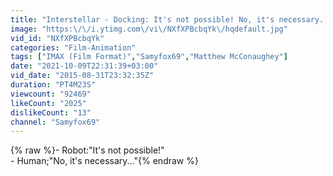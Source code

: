 ```yaml
---
title: "Interstellar - Docking: It's not possible! No, it's necessary..."
image: "https:\/\/i.ytimg.com\/vi\/NXfXPBcbqYk\/hqdefault.jpg"
vid_id: "NXfXPBcbqYk"
categories: "Film-Animation"
tags: ["IMAX (Film Format)","Samyfox69","Matthew McConaughey"]
date: "2021-10-09T22:31:39+03:00"
vid_date: "2015-08-31T23:32:35Z"
duration: "PT4M23S"
viewcount: "92469"
likeCount: "2025"
dislikeCount: "13"
channel: "Samyfox69"
---
```

{% raw %}- Robot:&quot;It's not possible!&quot;<br />- Human;&quot;No, it's necessary...&quot;{% endraw %}
